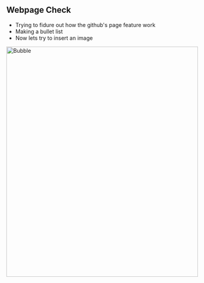 ## Webpage Check

- Trying to fidure out how the github's page feature work
- Making a bullet list
- Now lets try to insert an image

<img src="https://wallpapercave.com/wp/wRJYvXA.jpg" alt="Bubble" width="500" height="600" align="middle">
